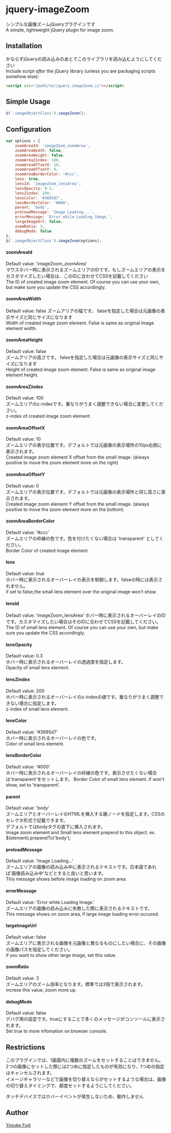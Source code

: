 jquery-imageZoom
================

シンプルな画像ズームjQueryプラグインです  
A simple, lightweight jQuery plugin for image zoom.

## Installation

かならずjQueryの読み込みのあとでこのライブラリを読み込むようにしてください  
Include script *after* the jQuery library (unless you are packaging scripts somehow else):

```html
<script src="/path/to/jquery.imageZoom.js"></script>
```

## Simple Usage

```javascript
$('.imageObjectClass').imageZoom();
```

## Configuration

```javascript
var options = {
    zoomAreaId: 'imageZoom_zoomArea',
    zoomAreaWidth: false,
    zoomAreaHeight: false,
    zoomAreaZindex: 100,
    zoomAreaOffsetX: 10,
    zoomAreaOffsetY: 0,
    zoomAreaBorderColor: '#ccc',
    lens: true,
    lensId: 'imageZoom_lensArea',
    lensOpacity: 0.3,
    lensZindex: 200,
    lensColor: '#3695d7',
    lensBorderColor: '#000',
    parent: 'body',
    preloadMessage: 'Image Loading...',
    errorMessage: 'Error while Loading Image.',
    largeImageUrl: false,
    zoomRatio: 3,
    debugMode: false
};
$('.imageObjectClass').imageZoom(options);
```
#### zoomAreaId
Default value: 'imageZoom_zoomArea'  
マウスホバー時に表示されるズームエリアのIDです。もしズームエリアの表示をカスタマイズしたい場合は、このIDに合わせてCSSを記載してください  
The ID of created image zoom element. Of course you can use your own, but make sure you update the CSS accordingly.

#### zoomAreaWidth
Default value: false 
ズームアリアの幅です。 falseを指定した場合は元画像の表示サイズと同じサイズになります  
Width of created image zoom element. False is same as original image element width.

#### zoomAreaHeight
Default value: false  
ズームアリアの高さです。 falseを指定した場合は元画像の表示サイズと同じサイズになります  
Height of created image zoom element. False is same as original image element height.

#### zoomAreaZindex
Default value: 100  
ズームエリアのz-indexです。重なりがうまく調整できない場合に変更してください。  
z-index of created image zoom element.

#### zoomAreaOffsetX
Default value: 10  
ズームエリアの表示位置です。デフォルトでは元画像の表示場所の10px右側に表示されます。  
Created image zoom element X offset from the small image. (always positive to move the zoom element more on the right)

#### zoomAreaOffsetY
Default value: 0  
ズームエリアの表示位置です。デフォルトでは元画像の表示場所と同じ高さに表示されます。  
Created image zoom element Y offset from the small image. (always positive to move the zoom element more on the bottom)

#### zoomAreaBorderColor
Default value: '#ccc'  
ズームエリアの枠線の色です。色を付けたくない場合は 'transparent' としてください。  
Border Color of created image element.

#### lens
Default value: true  
ホバー時に表示されるオーバーレイの表示を制御します。falseの時には表示されません。  
if set to false,the small lens element over the original image won't show.

#### lensId
Default value: 'imageZoom_lensArea'
ホバー時に表示されるオーバーレイのIDです。カスタマイズしたい場合はそのIDに合わせてCSSを記載してください。  
The ID of small lens element. Of course you can use your own, but make sure you update the CSS accordingly.

#### lensOpacity
Default value: 0.3  
ホバー時に表示されるオーバーレイの透過度を指定します。  
Opacity of small lens element.

#### lensZindex
Default value: 200  
ホバー時に表示されるオーバーレイのz-indexの値です。重なりがうまく調整できない場合に指定します。  
z-index of small lens element.

#### lensColor
Default value: '#3695d7'  
ホバー時に表示されるオーバーレイの色です。  
Color of small lens element.

#### lensBorderColor
Default value: '#000'  
ホバー時に表示されるオーバーレイの枠線の色です。表示させたくない場合は'transparent'をセットします。
Border Color of small lens element. if won't show, set to 'transparent'.

#### parent
Default value: 'body'  
ズームエリアとオーバーレイのHTMLを挿入する親ノードを指定します。CSSのセレクタ形式で記載できます。  
デフォルトではbodyタグの直下に挿入されます。  
Image zoom element and Small lens element prepend to this object.
ex.  $(element).prependTo('body');

#### preloadMessage
Default value: 'Image Loading...'  
ズームエリアの画像の読み込み中に表示されるテキストです。日本語であれば'画像読み込み中'などとすると良いと思います。  
This message shows before image loading on zoom area.

#### errorMessage
Default value: 'Error while Loading Image.'  
ズームエリアの画像の読み込みに失敗した際に表示されるテキストです。  
This message shows on zoom area, if large image loading error occured.

#### largeImageUrl
Default value: false  
ズームエリアに表示される画像を元画像と異なるものにしたい場合に、その画像の画像パスを指定してください。  
if you want to show other large image, set this value.

#### zoomRatio
Default value: 3  
ズームエリアのズーム倍率となります。標準では3倍で表示されます。  
increse this value, zoom more up.

#### debugMode
Default value: false  
デバグ用の設定です。trueにすることで多くのメッセージがコンソールに表示されます。  
Set true to more infomation on browser console.


## Restrictions

このプラグインでは、1画面内に複数のズームをセットすることはできません。  
2つの画像にセットした際には2つめに指定したものが有効になり、1つめの指定はキャンセルされます。  
イメージギャラリーなどで画像を切り替えならがセットするような場合は、画像の切り替えタイミングで、都度セットするようにしてください。

タッチデバイスではホバーイベントが発生しないため、動作しません

## Author

[Yosuke Fujii](https://github.com/yskfj)

